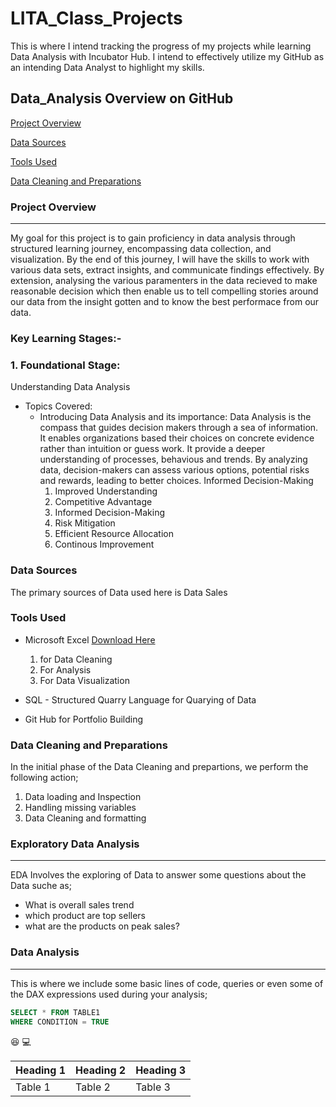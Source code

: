 # LITA_Class_Projects
This is where I intend tracking the progress of my projects while learning Data Analysis with Incubator Hub.
I intend to effectively utilize my GitHub as an intending Data Analyst to highlight my skills.
## Data_Analysis Overview on GitHub

[Project Overview](#project-overview)

[Data Sources](#data-sources)

[Tools Used](#tools-used)

[Data Cleaning and Preparations](#data-cleaning-and-preparations)

### Project Overview
---
My goal for this project is to gain proficiency in data analysis through structured learning journey, encompassing data collection, and visualization. By the end of this journey, I will have the skills to work with various data sets, extract insights, and communicate findings effectively. By extension, analysing the various paramenters in the data recieved to make reasonable decision which then enable us to tell compelling stories around our data from the insight gotten and to know the best performace from our data. 

### Key Learning Stages:- 
### 1. Foundational Stage:
Understanding Data Analysis
- Topics Covered: 
  - Introducing Data Analysis and its importance: Data Analysis is the compass that guides decision makers through a sea of information. It enables organizations based their choices on concrete evidence rather than intuition or guess work. It provide a deeper understanding of processes, behavious and trends. By analyzing data, decision-makers can assess various options, potential risks and rewards, leading to better choices.
    Informed Decision-Making 
     1. Improved Understanding
     2. Competitive Advantage
     3. Informed Decision-Making
     4. Risk Mitigation
     5. Efficient Resource Allocation
     6. Continous Improvement 

### Data Sources
The primary sources of Data used here is Data Sales
 

### Tools Used
- Microsoft Excel [Download Here](https://www.microsoft.com)
  1. for Data Cleaning
  2. For Analysis
  3. For Data Visualization
     
- SQL  -  Structured Quarry Language for Quarying of Data
- Git Hub for Portfolio Building

### Data Cleaning and Preparations
In the initial phase of the Data Cleaning and prepartions, we perform the following action;
1. Data loading and Inspection
2. Handling missing variables
3. Data Cleaning and formatting

### Exploratory Data Analysis
---
EDA Involves the exploring of Data to answer some questions about the Data suche as;
- What is overall sales trend
- which product are top sellers
- what are the products on peak sales?

### Data Analysis

---
This is where we include some basic lines of code, queries or even some of the DAX expressions used during your analysis;

```SQL
SELECT * FROM TABLE1
WHERE CONDITION = TRUE
```
😆 
💻

|Heading 1|Heading 2|Heading 3|
|---------|---------|---------|
|Table 1|Table 2|Table 3|
